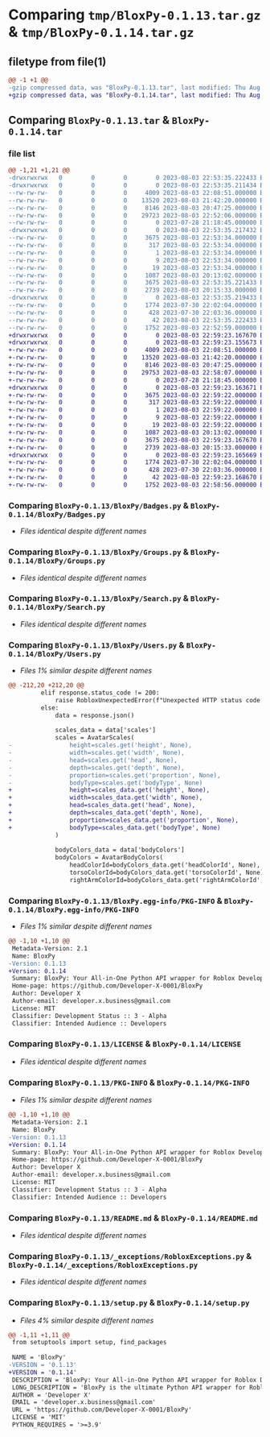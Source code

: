 # Comparing `tmp/BloxPy-0.1.13.tar.gz` & `tmp/BloxPy-0.1.14.tar.gz`

## filetype from file(1)

```diff
@@ -1 +1 @@
-gzip compressed data, was "BloxPy-0.1.13.tar", last modified: Thu Aug  3 22:53:35 2023, max compression
+gzip compressed data, was "BloxPy-0.1.14.tar", last modified: Thu Aug  3 22:59:23 2023, max compression
```

## Comparing `BloxPy-0.1.13.tar` & `BloxPy-0.1.14.tar`

### file list

```diff
@@ -1,21 +1,21 @@
-drwxrwxrwx   0        0        0        0 2023-08-03 22:53:35.222433 BloxPy-0.1.13/
-drwxrwxrwx   0        0        0        0 2023-08-03 22:53:35.211434 BloxPy-0.1.13/BloxPy/
--rw-rw-rw-   0        0        0     4009 2023-08-03 22:08:51.000000 BloxPy-0.1.13/BloxPy/Badges.py
--rw-rw-rw-   0        0        0    13520 2023-08-03 21:42:20.000000 BloxPy-0.1.13/BloxPy/Groups.py
--rw-rw-rw-   0        0        0     8146 2023-08-03 20:47:25.000000 BloxPy-0.1.13/BloxPy/Search.py
--rw-rw-rw-   0        0        0    29723 2023-08-03 22:52:06.000000 BloxPy-0.1.13/BloxPy/Users.py
--rw-rw-rw-   0        0        0        0 2023-07-28 21:18:45.000000 BloxPy-0.1.13/BloxPy/__init__.py
-drwxrwxrwx   0        0        0        0 2023-08-03 22:53:35.217432 BloxPy-0.1.13/BloxPy.egg-info/
--rw-rw-rw-   0        0        0     3675 2023-08-03 22:53:34.000000 BloxPy-0.1.13/BloxPy.egg-info/PKG-INFO
--rw-rw-rw-   0        0        0      317 2023-08-03 22:53:34.000000 BloxPy-0.1.13/BloxPy.egg-info/SOURCES.txt
--rw-rw-rw-   0        0        0        1 2023-08-03 22:53:34.000000 BloxPy-0.1.13/BloxPy.egg-info/dependency_links.txt
--rw-rw-rw-   0        0        0        9 2023-08-03 22:53:34.000000 BloxPy-0.1.13/BloxPy.egg-info/requires.txt
--rw-rw-rw-   0        0        0       19 2023-08-03 22:53:34.000000 BloxPy-0.1.13/BloxPy.egg-info/top_level.txt
--rw-rw-rw-   0        0        0     1087 2023-08-03 20:13:02.000000 BloxPy-0.1.13/LICENSE
--rw-rw-rw-   0        0        0     3675 2023-08-03 22:53:35.221433 BloxPy-0.1.13/PKG-INFO
--rw-rw-rw-   0        0        0     2739 2023-08-03 20:15:33.000000 BloxPy-0.1.13/README.md
-drwxrwxrwx   0        0        0        0 2023-08-03 22:53:35.219433 BloxPy-0.1.13/_exceptions/
--rw-rw-rw-   0        0        0     1774 2023-07-30 22:02:04.000000 BloxPy-0.1.13/_exceptions/RobloxExceptions.py
--rw-rw-rw-   0        0        0      428 2023-07-30 22:03:36.000000 BloxPy-0.1.13/_exceptions/__init__.py
--rw-rw-rw-   0        0        0       42 2023-08-03 22:53:35.222433 BloxPy-0.1.13/setup.cfg
--rw-rw-rw-   0        0        0     1752 2023-08-03 22:52:59.000000 BloxPy-0.1.13/setup.py
+drwxrwxrwx   0        0        0        0 2023-08-03 22:59:23.167670 BloxPy-0.1.14/
+drwxrwxrwx   0        0        0        0 2023-08-03 22:59:23.155673 BloxPy-0.1.14/BloxPy/
+-rw-rw-rw-   0        0        0     4009 2023-08-03 22:08:51.000000 BloxPy-0.1.14/BloxPy/Badges.py
+-rw-rw-rw-   0        0        0    13520 2023-08-03 21:42:20.000000 BloxPy-0.1.14/BloxPy/Groups.py
+-rw-rw-rw-   0        0        0     8146 2023-08-03 20:47:25.000000 BloxPy-0.1.14/BloxPy/Search.py
+-rw-rw-rw-   0        0        0    29753 2023-08-03 22:58:07.000000 BloxPy-0.1.14/BloxPy/Users.py
+-rw-rw-rw-   0        0        0        0 2023-07-28 21:18:45.000000 BloxPy-0.1.14/BloxPy/__init__.py
+drwxrwxrwx   0        0        0        0 2023-08-03 22:59:23.163671 BloxPy-0.1.14/BloxPy.egg-info/
+-rw-rw-rw-   0        0        0     3675 2023-08-03 22:59:22.000000 BloxPy-0.1.14/BloxPy.egg-info/PKG-INFO
+-rw-rw-rw-   0        0        0      317 2023-08-03 22:59:22.000000 BloxPy-0.1.14/BloxPy.egg-info/SOURCES.txt
+-rw-rw-rw-   0        0        0        1 2023-08-03 22:59:22.000000 BloxPy-0.1.14/BloxPy.egg-info/dependency_links.txt
+-rw-rw-rw-   0        0        0        9 2023-08-03 22:59:22.000000 BloxPy-0.1.14/BloxPy.egg-info/requires.txt
+-rw-rw-rw-   0        0        0       19 2023-08-03 22:59:22.000000 BloxPy-0.1.14/BloxPy.egg-info/top_level.txt
+-rw-rw-rw-   0        0        0     1087 2023-08-03 20:13:02.000000 BloxPy-0.1.14/LICENSE
+-rw-rw-rw-   0        0        0     3675 2023-08-03 22:59:23.167670 BloxPy-0.1.14/PKG-INFO
+-rw-rw-rw-   0        0        0     2739 2023-08-03 20:15:33.000000 BloxPy-0.1.14/README.md
+drwxrwxrwx   0        0        0        0 2023-08-03 22:59:23.165669 BloxPy-0.1.14/_exceptions/
+-rw-rw-rw-   0        0        0     1774 2023-07-30 22:02:04.000000 BloxPy-0.1.14/_exceptions/RobloxExceptions.py
+-rw-rw-rw-   0        0        0      428 2023-07-30 22:03:36.000000 BloxPy-0.1.14/_exceptions/__init__.py
+-rw-rw-rw-   0        0        0       42 2023-08-03 22:59:23.168670 BloxPy-0.1.14/setup.cfg
+-rw-rw-rw-   0        0        0     1752 2023-08-03 22:58:56.000000 BloxPy-0.1.14/setup.py
```

### Comparing `BloxPy-0.1.13/BloxPy/Badges.py` & `BloxPy-0.1.14/BloxPy/Badges.py`

 * *Files identical despite different names*

### Comparing `BloxPy-0.1.13/BloxPy/Groups.py` & `BloxPy-0.1.14/BloxPy/Groups.py`

 * *Files identical despite different names*

### Comparing `BloxPy-0.1.13/BloxPy/Search.py` & `BloxPy-0.1.14/BloxPy/Search.py`

 * *Files identical despite different names*

### Comparing `BloxPy-0.1.13/BloxPy/Users.py` & `BloxPy-0.1.14/BloxPy/Users.py`

 * *Files 1% similar despite different names*

```diff
@@ -212,20 +212,20 @@
         elif response.status_code != 200:
             raise RobloxUnexpectedError(f"Unexpected HTTP status code: {response.status_code}")
         else:
             data = response.json()
 
             scales_data = data['scales']
             scales = AvatarScales(
-                height=scales.get('height', None),
-                width=scales.get('width', None),
-                head=scales.get('head', None),
-                depth=scales.get('depth', None),
-                proportion=scales.get('proportion', None),
-                bodyType=scales.get('bodyType', None)
+                height=scales_data.get('height', None),
+                width=scales_data.get('width', None),
+                head=scales_data.get('head', None),
+                depth=scales_data.get('depth', None),
+                proportion=scales_data.get('proportion', None),
+                bodyType=scales_data.get('bodyType', None)
             )
 
             bodyColors_data = data['bodyColors']
             bodyColors = AvatarBodyColors(
                 headColorId=bodyColors_data.get('headColorId', None),
                 torsoColorId=bodyColors_data.get('torsoColorId', None),
                 rightArmColorId=bodyColors_data.get('rightArmColorId', None),
```

### Comparing `BloxPy-0.1.13/BloxPy.egg-info/PKG-INFO` & `BloxPy-0.1.14/BloxPy.egg-info/PKG-INFO`

 * *Files 1% similar despite different names*

```diff
@@ -1,10 +1,10 @@
 Metadata-Version: 2.1
 Name: BloxPy
-Version: 0.1.13
+Version: 0.1.14
 Summary: BloxPy: Your All-in-One Python API wrapper for Roblox Development
 Home-page: https://github.com/Developer-X-0001/BloxPy
 Author: Developer X
 Author-email: developer.x.business@gmail.com
 License: MIT
 Classifier: Development Status :: 3 - Alpha
 Classifier: Intended Audience :: Developers
```

### Comparing `BloxPy-0.1.13/LICENSE` & `BloxPy-0.1.14/LICENSE`

 * *Files identical despite different names*

### Comparing `BloxPy-0.1.13/PKG-INFO` & `BloxPy-0.1.14/PKG-INFO`

 * *Files 1% similar despite different names*

```diff
@@ -1,10 +1,10 @@
 Metadata-Version: 2.1
 Name: BloxPy
-Version: 0.1.13
+Version: 0.1.14
 Summary: BloxPy: Your All-in-One Python API wrapper for Roblox Development
 Home-page: https://github.com/Developer-X-0001/BloxPy
 Author: Developer X
 Author-email: developer.x.business@gmail.com
 License: MIT
 Classifier: Development Status :: 3 - Alpha
 Classifier: Intended Audience :: Developers
```

### Comparing `BloxPy-0.1.13/README.md` & `BloxPy-0.1.14/README.md`

 * *Files identical despite different names*

### Comparing `BloxPy-0.1.13/_exceptions/RobloxExceptions.py` & `BloxPy-0.1.14/_exceptions/RobloxExceptions.py`

 * *Files identical despite different names*

### Comparing `BloxPy-0.1.13/setup.py` & `BloxPy-0.1.14/setup.py`

 * *Files 4% similar despite different names*

```diff
@@ -1,11 +1,11 @@
 from setuptools import setup, find_packages
 
 NAME = 'BloxPy'
-VERSION = '0.1.13'
+VERSION = '0.1.14'
 DESCRIPTION = 'BloxPy: Your All-in-One Python API wrapper for Roblox Development'
 LONG_DESCRIPTION = 'BloxPy is the ultimate Python API wrapper for Roblox developers, offering an all-in-one solution to interact with Roblox Public APIs effortlessly. Whether you want to retrieve player data, manage groups, or create dynamic game interactions, BloxPy empowers you to build amazing Roblox experiences with ease.'
 AUTHOR = 'Developer X'
 EMAIL = 'developer.x.business@gmail.com'
 URL = 'https://github.com/Developer-X-0001/BloxPy'
 LICENSE = 'MIT'
 PYTHON_REQUIRES = '>=3.9'
```


